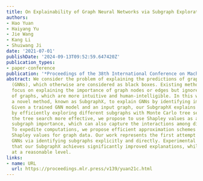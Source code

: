 ```yaml
---
title: On Explainability of Graph Neural Networks via Subgraph Explorations
authors:
- Hao Yuan
- Haiyang Yu
- Jie Wang
- Kang Li
- Shuiwang Ji
date: '2021-07-01'
publishDate: '2024-09-13T09:52:59.647420Z'
publication_types:
- paper-conference
publication: '*Proceedings of the 38th International Conference on Machine Learning*'
abstract: We consider the problem of explaining the predictions of graph neural networks
  (GNNs), which otherwise are considered as black boxes. Existing methods invariably
  focus on explaining the importance of graph nodes or edges but ignore the substructures
  of graphs, which are more intuitive and human-intelligible. In this work, we propose
  a novel method, known as SubgraphX, to explain GNNs by identifying important subgraphs.
  Given a trained GNN model and an input graph, our SubgraphX explains its predictions
  by efficiently exploring different subgraphs with Monte Carlo tree search. To make
  the tree search more effective, we propose to use Shapley values as a measure of
  subgraph importance, which can also capture the interactions among different subgraphs.
  To expedite computations, we propose efficient approximation schemes to compute
  Shapley values for graph data. Our work represents the first attempt to explain
  GNNs via identifying subgraphs explicitly and directly. Experimental results show
  that our SubgraphX achieves significantly improved explanations, while keeping computations
  at a reasonable level.
links:
- name: URL
  url: https://proceedings.mlr.press/v139/yuan21c.html
---
```

